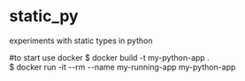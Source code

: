 # static_py
experiments with static types in python


#to start use docker
$ docker build -t my-python-app .  
$ docker run -it --rm --name my-running-app my-python-app